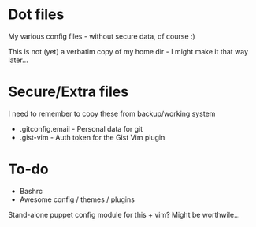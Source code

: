 Dot files
========

My various config files - without secure data, of course :)

This is not (yet) a verbatim copy of my home dir - I might make it that way later...

Secure/Extra files
==================

I need to remember to copy these from backup/working system

* .gitconfig.email - Personal data for git
* .gist-vim - Auth token for the Gist Vim plugin

To-do
=====

* Bashrc
* Awesome config / themes / plugins

Stand-alone puppet config module for this + vim? Might be worthwile...
